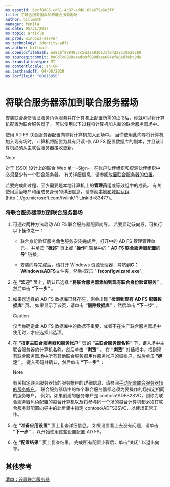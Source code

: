 ```yaml
---
ms.assetid: 6ecf8d85-cd61-4c87-add8-00a679a6e3ff
title: 将联合服务器添加到联合服务器场
author: billmath
manager: femila
ms.date: 05/31/2017
ms.topic: article
ms.prod: windows-server
ms.technology: identity-adfs
ms.author: billmath
ms.openlocfilehash: ea826f8984937c5d32a830131f042a8519528268
ms.sourcegitcommit: b00d7c8968c4adc8f699dbee694afe6ed36bc9de
ms.translationtype: MT
ms.contentlocale: zh-CN
ms.lasthandoff: 04/08/2020
ms.locfileid: "80815050"
---
```

# <a name="add-a-federation-server-to-a-federation-server-farm"></a>将联合服务器添加到联合服务器场


安装联合身份验证服务角色服务并在计算机上配置所需的证书后，你就可以将计算机配置为联合服务器了。 可以使用以下过程将计算机加入新的联合服务器场中。  
  
使用 AD FS 联合服务器配置向导将计算机加入到场中。 当你使用此向导将计算机加入现有场时，计算机将配置为具有只读\-仅 AD FS 配置数据库的副本，并且该计算机必须从主联合服务器接收更新。  
  
> [!NOTE]  
> 对于 \(SSO\) 设计上的联合 Web 单一\-Sign\-，在帐户伙伴组织和资源伙伴组织中必须至少有一个联合服务器。 有关详细信息，请参阅[放置联合服务器的位置](https://technet.microsoft.com/library/dd807127.aspx)。  
  
若要完成此过程，至少需要是本地计算机上的**管理员**组或等效组中的成员。  有关使用适当帐户和组成员身份的详细信息，请参阅[本地和域默认组](https://go.microsoft.com/fwlink/?LinkId=83477)\(http：\/\/go.microsoft.com\/fwlink\/？LinkId\=83477\)。   
  
### <a name="to-add-a-federation-server-to-a-federation-server-farm"></a>将联合服务器添加到联合服务器场  
  
1.  可通过两种方法启动 AD FS 联合服务器配置向导。 若要启动该向导，可执行以下操作之一：  
  
    -   联合身份验证服务角色服务安装完成后，打开中的 AD FS 管理管理单元\-，并单击 "**概述**" 页上或 "**操作**" 窗格中的 " **AD FS 联合服务器配置向导**" 链接。  
  
    -   安装向导完成后，请打开 Windows 资源管理器，导航到**C：\\Windows\\ADFS**文件夹，然后\-双击 " **fsconfigwizard.exe**"。  
  
2.  在 **“欢迎”** 页上，确认已选择 **“将联合服务器添加到现有联合身份验证服务”** ，然后单击 **“下一步”** 。  
  
3.  如果您选择的 AD FS 数据库已经存在，则会出现 "**检测到现有 AD FS 配置数据库**" 页。 如果显示了该页，请单击 **“删除数据库”** ，然后单击 **“下一步”** 。  
  
    > [!CAUTION]  
    > 仅当你确定此 AD FS 数据库中的数据不重要，或者不在生产联合服务器场中使用时，才应选择此选项。  
  
4.  在 **“指定主联合服务器和服务帐户”** 页的 **“主联合服务器名称”** 下，键入场中主联合服务器的计算机名称，然后单击 **“浏览”** 。 在 **“浏览”** 对话框中，找到现有联合服务器场中所有其他联合服务器用作服务帐户的域帐户，然后单击 **“确定”** 。 键入密码并确认，然后单击 **“下一步”** ：  
  
    > [!NOTE]  
    > 有关指定联合服务器场的服务帐户的详细信息，请参阅[手动配置联合服务器场的服务帐户](Manually-Configure-a-Service-Account-for-a-Federation-Server-Farm.md)。 联合服务器场中的每个联合服务器都必须为要操作的场指定相同的服务帐户。 例如，如果创建的服务帐户是 contoso\\ADFS2SVC，则你为联合服务器角色配置的每台计算机以及将参与同一个场的每台计算机都必须在联合服务器配置向导中的此步骤中指定 contoso\\ADFS2SVC，以使场正常工作。  
  
5.  在 **“准备应用设置”** 页上复查详细信息。 如果设置看上去没有问题，请单击 **“下一步”** ，以开始使用这些设置配置 AD FS。  
  
6.  在 **“配置结果”** 页上复查结果。 完成所有配置步骤后，单击“关闭”  以退出向导。  
  
## <a name="additional-references"></a>其他参考  
[清单：设置联合服务器](Checklist--Setting-Up-a-Federation-Server.md)  
  

